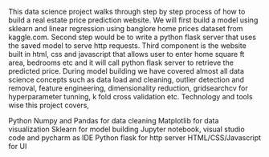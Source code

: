 This data science project walks through step by step process of how to build a real estate price prediction website.
We will first build a model using sklearn and linear regression using banglore home prices dataset from kaggle.com. 
Second step would be to write a python flask server that uses the saved model to serve http requests. 
Third component is the website built in html, css and javascript that allows user to enter home square ft area, 
bedrooms etc and it will call python flask server to retrieve the predicted price. 
During model building we have covered almost all data science concepts such as data load and cleaning, outlier detection and removal, 
feature engineering, dimensionality reduction, gridsearchcv for hyperparameter tunning, k fold cross validation etc. 
Technology and tools wise this project covers,


Python
Numpy and Pandas for data cleaning
Matplotlib for data visualization
Sklearn for model building
Jupyter notebook, visual studio code and pycharm as IDE
Python flask for http server
HTML/CSS/Javascript for UI
